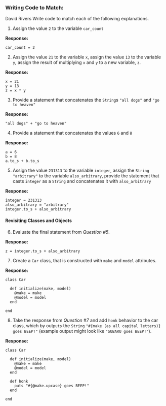 ### Writing Code to Match:
David Rivers
Write code to match each of the following explanations.

1) Assign the value `2` to the variable `car_count`

**Response:**


```
car_count = 2
```


2) Assign the value `21` to the variable `x`, assign the value `13` to the variable `y`, assign the result of multiplying `x` and `y` to a new variable, `z`.

**Response:**

```
x = 21
y = 13
z = x * y

```

3) Provide a statement that concatenates the `String`s `"all dogs"` and `"go to heaven"`

**Response:**

```
"all dogs" + "go to heaven"

```

4) Provide a statement that concatenates the values `6` and `8`

**Response:**

```
a = 6
b = 8
a.to_s + b.to_s

```

5) Assign the value `231313` to the variable `integer`, assign the `String` `"arbitrary"` to the variable `also_arbitrary`, provide the statement that casts `integer` as a `String` and concatenates it with `also_arbitrary`

**Response:**

```
integer = 231313
also_arbitrary = "arbitrary"
integer.to_s + also_arbitrary
```

#### Revisiting Classes and Objects

6) Evaluate the final statement from *Question #5*.

**Response:**

```
z = integer.to_s + also_arbitrary
```

7) Create a `Car` class, that is constructed with `make` and `model` attributes.

**Response:**

```
class Car

  def initialize(make, model)
    @make = make
    @model = model
  end

end
```

8) Take the response from *Question #7* and add `honk` behavior to the car class, which by out`puts` the `String` `"#{make (as all capital letters)} goes BEEP!"` (example output might look like `"SUBARU goes BEEP!"`).

**Response:**

```
class Car

  def initialize(make, model)
    @make = make
    @model = model
  end

  def honk
    puts "#{@make.upcase} goes BEEP!"
  end

end
```
